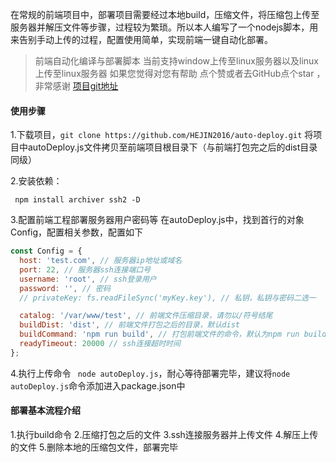 在常规的前端项目中，部署项目需要经过本地build，压缩文件，将压缩包上传至服务器并解压文件等步骤，过程较为繁琐。所以本人编写了一个nodejs脚本，用来告别手动上传的过程，配置使用简单，实现前端一键自动化部署。
 


> 前端自动化编译与部署脚本
当前支持window上传至linux服务器以及linux上传至linux服务器
如果您觉得对您有帮助 点个赞或者去GitHub点个star ，非常感谢
[项目git地址]([https://github.com/HEJIN2016/auto-deploy](https://github.com/HEJIN2016/auto-deploy)
)
#### 使用步骤
1.下载项目，```git clone https://github.com/HEJIN2016/auto-deploy.git```
将项目中autoDeploy.js文件拷贝至前端项目根目录下（与前端打包完之后的dist目录同级）

2.安装依赖：
```
 npm install archiver ssh2 -D
```

3.配置前端工程部署服务器用户密码等
在autoDeploy.js中，找到首行的对象Config，配置相关参数，配置如下
```js
const Config = {
  host: 'test.com', // 服务器ip地址或域名
  port: 22, // 服务器ssh连接端口号
  username: 'root', // ssh登录用户
  password: '', // 密码
  // privateKey: fs.readFileSync('myKey.key'), // 私钥，私钥与密码二选一

  catalog: '/var/www/test', // 前端文件压缩目录，请勿以/符号结尾
  buildDist: 'dist', // 前端文件打包之后的目录，默认dist
  buildCommand: 'npm run build', // 打包前端文件的命令，默认为npm run build
  readyTimeout: 20000 // ssh连接超时时间
};
```

4.执行上传命令
``` node autoDeploy.js```，耐心等待部署完毕，建议将```node autoDeploy.js```命令添加进入package.json中

#### 部署基本流程介绍
1.执行build命令
2.压缩打包之后的文件
3.ssh连接服务器并上传文件
4.解压上传的文件
5.删除本地的压缩包文件，部署完毕
